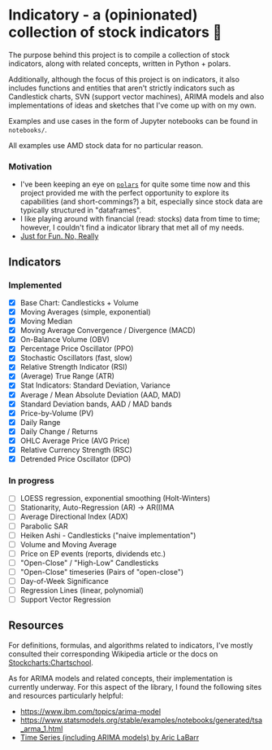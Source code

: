 # Indicatory - a (opinionated) collection of stock indicators :rocket:

The purpose behind this project is to compile a collection of stock indicators, along with related concepts, written in Python + polars.

Additionally, although the focus of this project is on indicators, it also includes functions and entities that aren't strictly indicators such as Candlestick charts, SVN (support vector machines), ARIMA models and also implementations of ideas and sketches that I've come up with on my own.

Examples and use cases in the form of Jupyter notebooks can be found in `notebooks/`.

All examples use AMD stock data for no particular reason.

### Motivation

* I've been keeping an eye on [`polars`](https://docs.pola.rs/) for quite some time now and this project provided me with the perfect opportunity to explore its capabilities (and short-commings?) a bit, especially since stock data are typically structured in "dataframes". 
* I like playing around with financial (read: stocks) data from time to time; however, I couldn't find a indicator library that met all of my needs.
* [Just for Fun. No, Really](https://justforfunnoreally.dev/) 

## Indicators

### Implemented

* [x] Base Chart: Candlesticks + Volume
* [x] Moving Averages (simple, exponential)
* [x] Moving Median
* [x] Moving Average Convergence / Divergence (MACD)
* [x] On-Balance Volume (OBV)
* [x] Percentage Price Oscillator (PPO)
* [x] Stochastic Oscillators (fast, slow)
* [x] Relative Strength Indicator (RSI)
* [x] (Average) True Range (ATR)
* [x] Stat Indicators: Standard Deviation, Variance
* [x] Average / Mean Absolute Deviation (AAD, MAD)
* [x] Standard Deviation bands, AAD / MAD bands
* [x] Price-by-Volume (PV)
* [x] Daily Range
* [x] Daily Change / Returns
* [x] OHLC Average Price (AVG Price)
* [x] Relative Currency Strength (RSC)
* [x] Detrended Price Oscillator (DPO)

### In progress 

* [ ] LOESS regression, exponential smoothing (Holt-Winters)
* [ ] Stationarity, Auto-Regression (AR) -> AR(I)MA
* [ ] Average Directional Index (ADX)
* [ ] Parabolic SAR
* [ ] Heiken Ashi - Candlesticks ("naive implementation")
* [ ] Volume and Moving Average
* [ ] Price on EP events (reports, dividends etc.)
* [ ] "Open-Close" / "High-Low" Candlesticks
* [ ] "Open-Close" timeseries (Pairs of "open-close")
* [ ] Day-of-Week Significance
* [ ] Regression Lines (linear, polynomial)
* [ ] Support Vector Regression

## Resources

For definitions, formulas, and algorithms related to indicators, I've mostly consulted their corresponding Wikipedia article or the docs on [Stockcharts:Chartschool](https://chartschool.stockcharts.com/).

As for ARIMA models and related concepts, their implementation is currently underway. 
For this aspect of the library, I found the following sites and resources particularly helpful:

* https://www.ibm.com/topics/arima-model
* https://www.statsmodels.org/stable/examples/notebooks/generated/tsa_arma_1.html
* [Time Series (including ARIMA models) by Aric LaBarr](https://www.youtube.com/playlist?list=PLjwX9KFWtvNnOc4HtsvaDf1XYG3O5bv5s)
